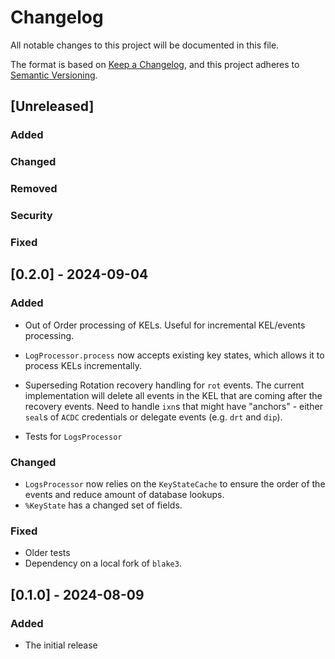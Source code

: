 # Changelog

All notable changes to this project will be documented in this file.

The format is based on [Keep a Changelog](https://keepachangelog.com/en/1.1.0/),
and this project adheres to [Semantic Versioning](https://semver.org/spec/v2.0.0.html).

## [Unreleased]

### Added

### Changed

### Removed

### Security

### Fixed

## [0.2.0] - 2024-09-04

### Added
- Out of Order processing of KELs. Useful for incremental KEL/events processing.

- `LogProcessor.process` now accepts existing key states, which allows it to process KELs incrementally.

- Superseding Rotation recovery handling for `rot` events. 
The current implementation will delete all events in the KEL that are coming after the recovery events. 
Need to handle `ixn`s that might have "anchors" - either `seal`s of `ACDC` credentials or delegate events (e.g. `drt` and `dip`).

- Tests for `LogsProcessor`

### Changed
- `LogsProcessor` now relies on the `KeyStateCache` to ensure the order of the events and reduce amount of database lookups.
- `%KeyState` has a changed set of fields.

### Fixed

- Older tests
- Dependency on a local fork of `blake3`.

## [0.1.0] - 2024-08-09

### Added

- The initial release
